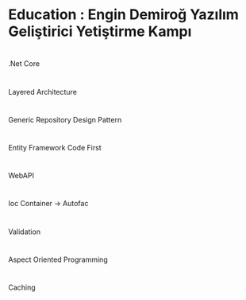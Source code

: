 # Education :  Engin Demiroğ Yazılım Geliştirici Yetiştirme Kampı
#
.Net Core
#
Layered Architecture
#
Generic Repository Design Pattern
# 
Entity Framework Code First
#
WebAPI
#
Ioc Container -> Autofac
#
Validation
#
Aspect Oriented Programming
#
Caching




